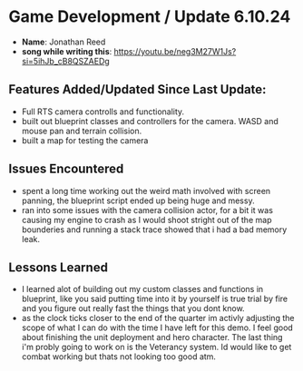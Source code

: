 # Game Development / Update 6.10.24

- **Name**: Jonathan Reed
- **song while writing this**: https://youtu.be/neg3M27W1Js?si=5ihJb_cB8QSZAEDg

## Features Added/Updated Since Last Update:

- Full RTS camera controlls and functionality.
- built out blueprint classes and controllers for the camera. WASD and mouse pan and terrain collision.
- built a map for testing the camera

## Issues Encountered

- spent a long time working out the weird math involved with screen panning, the blueprint script ended up being huge and messy.
- ran into some issues with the camera collision actor, for a bit it was causing my engine to crash as I would shoot stright out of the map bounderies and running a stack trace showed that i had a bad memory leak.

## Lessons Learned

- I learned alot of building out my custom classes and functions in blueprint, like you said putting time into it by yourself is true trial by fire and you figure out really fast the things that you dont know.
- as the clock ticks closer to the end of the quarter im activly adjusting the scope of what I can do with the time I have left for this demo. I feel good about finishing the unit deployment and hero character. The last thing i'm probly going to work on is the Veterancy system. Id would like to get combat working but thats not looking too good atm.
